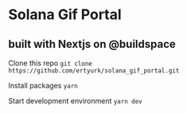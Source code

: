 # Solana Gif Portal
## built with Nextjs on @buildspace

Clone this repo
`git clone https://github.com/ertyurk/solana_gif_portal.git`

Install packages
`yarn`

Start development environment
`yarn dev`